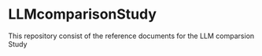 # LLMcomparisonStudy
This repository consist of the reference documents for the LLM comparsion Study
